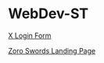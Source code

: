 # WebDev-ST

[X Login Form](https://teja-yarragunta.github.io/WebDev-ST/Login/)

[Zoro Swords Landing Page](https://teja-yarragunta.github.io/WebDev-ST/Landing%20Page/)
